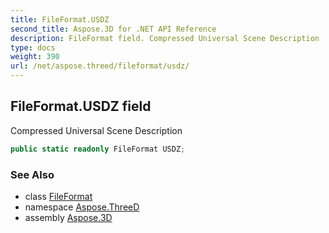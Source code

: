 ```yaml
---
title: FileFormat.USDZ
second_title: Aspose.3D for .NET API Reference
description: FileFormat field. Compressed Universal Scene Description
type: docs
weight: 390
url: /net/aspose.threed/fileformat/usdz/
---
```

## FileFormat.USDZ field

Compressed Universal Scene Description

```csharp
public static readonly FileFormat USDZ;
```

### See Also

* class [FileFormat](../)
* namespace [Aspose.ThreeD](../../fileformat/)
* assembly [Aspose.3D](../../../)


